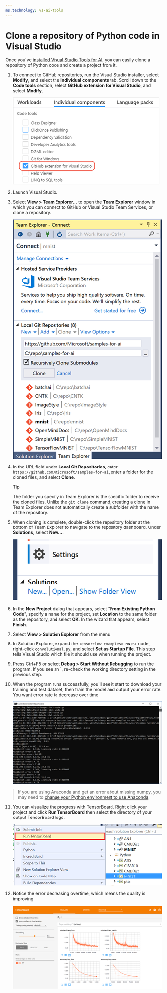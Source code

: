```yaml
---
ms.technology: vs-ai-tools
---
```

# Clone a repository of Python code in Visual Studio

Once you've [installed Visual Studio Tools for AI](installation.md), you can easily clone a repository of Python code and create a project from it.

1. To connect to GitHub repositories, run the Visual Studio installer, select **Modify**, and select the **Individual components** tab. Scroll down to the **Code tools** section, select **GitHub extension for Visual Studio**, and select **Modify**.

    ![Selecting the GitHub extension in the Visual Studio installer](media\create-project-repo\installation-github-extension.png)

2. Launch Visual Studio.

3. Select **View > Team Explorer...** to open the **Team Explorer** window in which you can connect to GitHub or Visual Studio Team Services, or clone a repository.

    ![Team explorer window showing Visual Studio Team Services, GitHub, and cloning a repository](media\create-project-repo\team-explorer.png)

4. In the URL field under **Local Git Repositories**, enter `https://github.com/Microsoft/samples-for-ai`, enter a folder for the cloned files, and select **Clone**.

    > [!Tip]
    > The folder you specify in Team Explorer is the specific folder to receive the cloned files. Unlike the `git clone` command, creating a clone in Team Explorer does not automatically create a subfolder with the name of the repository.

5. When cloning is complete, double-click the repository folder at the bottom of Team Explorer to navigate to the repository dashboard. Under **Solutions**, select **New...**.

    ![Team explorer window, creating a new project from a clone](media\create-project-repo\team-explorer-new-project.png)

6. In the **New Project** dialog that appears, select "**From Existing Python Code**", specify a name for the project, set **Location** to the same folder as the repository, and select **OK**. In the wizard that appears, select **Finish**.

7. Select **View > Solution Explorer** from the menu.

8. In Solution Explorer, expand the `TensorFlow Examples> MNIST` node, right-click `convolutional.py`, and select **Set as Startup File**. This step tells Visual Studio which file it should use when running the project.

10. Press Ctrl+F5 or select **Debug > Start Without Debugging** to run the program. If you see an `, re-check the working directory setting in the previous step.


11. When the program runs successfully, you'll see it start to download your training and test dataset, then train the model and output your error rate. You want error rate to decrease over time

    ![First output from the Python MNIST program](media\create-project-repo\tensorflow-mnist-running.png)

> If you are using Anaconda and get an error about missing numpy, you may need to [change your Python environment to use Anaconda](../python/selecting-a-python-environment-for-a-project.md).

11. You can visualize the progress with TensorBoard. Right click your project and click **Run TensorBoard** then select the directory of your output TensorBoard logs.

    ![run tensorboard](media\create-project-repo\run-tensorboard.png)

11. Notice the error decreasing overtime, which means the quality is improving

    ![run tensorboard](media\create-project-repo\tensorboard.png)